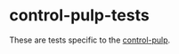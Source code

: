 # control-pulp-tests
These are tests specific to the
[control-pulp](https://iis-git.ee.ethz.ch/balasr/control-pulp).
